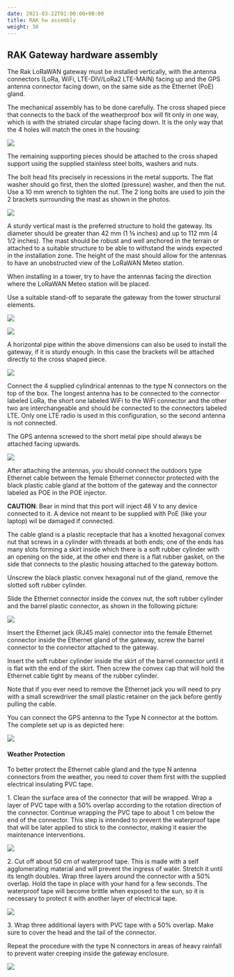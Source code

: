 ```yaml
---
date: 2021-03-22T01:00:00+00:00
title: RAK hw assembly
weight: 30
---
```


## RAK Gateway hardware assembly

The Rak LoRaWAN gateway must be installed vertically, with the antenna
connectors (LoRa, WiFi, LTE-DIV/LoRa2 LTE-MAIN) facing up and the GPS
antenna connector facing down, on the same side as the Ethernet (PoE)
gland.

The mechanical assembly has to be done carefully. The cross shaped piece
that connects to the back of the weatherproof box will fit only in one
way, which is with the striated circular shape facing down. It is the
only way that the 4 holes will match the ones in the housing:

![](images/img_rak_gateway_hardware_assembly/media/image6.png)

The remaining supporting pieces should be attached to the cross shaped
support using the supplied stainless steel bolts, washers and nuts.

The bolt head fits precisely in recessions in the metal supports. The
flat washer should go first, then the slotted (pressure) washer, and
then the nut. Use a 10 mm wrench to tighten the nut. The 2 long bolts are
used to join the 2 brackets surrounding the mast as shown in the photos.

![](images/img_rak_gateway_hardware_assembly/media/image2.png)

A sturdy vertical mast is the preferred structure to hold the gateway.
Its diameter should be greater than 42 mm (1 ⅝ inches) and up to 112 mm
(4 1/2 inches). The mast should be robust and well anchored in the
terrain or attached to a suitable structure to be able to withstand the
winds expected in the installation zone. The height of the mast should
allow for the antennas to have an unobstructed view of the LoRaWAN Meteo
station.

When installing in a tower, try to have the antennas facing the
direction where the LoRaWAN Meteo station will be placed.

Use a suitable stand-off to separate the gateway from the tower
structural elements.

![](images/img_rak_gateway_hardware_assembly/media/image7.png)

![](images/img_rak_gateway_hardware_assembly/media/image8.png)

A horizontal pipe within the above dimensions can also be used to
install the gateway, if it is sturdy enough. In this case the brackets
will be attached directly to the cross shaped piece.

![](images/img_rak_gateway_hardware_assembly/media/image11.png)

Connect the 4 supplied cylindrical antennas to the type N connectors on
the top of the box. The longest antenna has to be connected to the
connector labeled LoRa, the short one labeled WiFi to the WiFi connector
and the other two are interchangeable and should be connected to the
connectors labeled LTE. Only one LTE radio is used in this
configuration, so the second antenna is not connected.

The GPS antenna screwed to the short metal pipe should always be
attached facing upwards.

![](images/img_rak_gateway_hardware_assembly/media/image10.png)

After attaching the antennas, you should connect the outdoors type
Ethernet cable between the female Ethernet connector protected with the
black plastic cable gland at the bottom of the gateway and the connector
labeled as POE in the POE injector.

**CAUTION**: Bear in mind that this port will inject 48 V to any device
connected to it. A device not meant to be supplied with PoE (like your
laptop) wil be damaged if connected.

The cable gland is a plastic receptacle that has a knotted hexagonal
convex nut that screws in a cylinder with threads at both ends; one of
the ends has many slots forming a skirt inside which there is a soft
rubber cylinder with an opening on the side, at the other end there is a
flat rubber gasket, on the side that connects to the plastic housing
attached to the gateway bottom.

Unscrew the black plastic convex hexagonal nut of the gland, remove the
slotted soft rubber cylinder.

Slide the Ethernet connector inside the convex nut, the soft rubber
cylinder and the barrel plastic connector, as shown in the following
picture:

![](images/img_rak_gateway_hardware_assembly/media/image1.png)

Insert the Ethernet jack (RJ45 male) connector into the female Ethernet
connector inside the Ethernet gland of the gateway, screw the barrel
connector to the connector attached to the gateway.

Insert the soft rubber cylinder inside the skirt of the barrel connector
until it is flat with the end of the skirt. Then screw the convex cap
that will hold the Ethernet cable tight by means of the rubber cylinder.

Note that if you ever need to remove the Ethernet jack you will need to
pry with a small screwdriver the small plastic retainer on the jack
before gently pulling the cable.

You can connect the GPS antenna to the Type N connector at the bottom.
The complete set up is as depicted here:

![](images/img_rak_gateway_hardware_assembly/media/image9.png)

#### **Weather Protection**

To better protect the Ethernet cable gland and the type N antenna
connectors from the weather, you need to cover them first with the
supplied electrical insulating PVC tape. 

1\. Clean the surface area of the connector that will be wrapped. Wrap a layer of PVC tape with a 50%
overlap according to the rotation direction of the connector. Continue
wrapping the PVC tape to about 1 cm below the end of the connector. This
step is intended to prevent the waterproof tape that will be later
applied to stick to the connector, making it easier the maintenance
interventions.

![](images/img_rak_gateway_hardware_assembly/media/image5.png)

2\. Cut off about 50 cm of waterproof tape. This is made with a self
agglomerating material and will prevent the ingress of water. Stretch it
until its length doubles. Wrap three layers around the connector with a
50% overlap. Hold the tape in place with your hand for a few seconds.
The waterproof tape will become brittle when exposed to the sun, so it
is necessary to protect it with another layer of electrical tape.

![](images/img_rak_gateway_hardware_assembly/media/image4.png)

3\. Wrap three additional layers with PVC tape with a 50% overlap. Make
sure to cover the head and the tail of the connector.

Repeat the procedure with the type N connectors in areas of heavy
rainfall to prevent water creeping inside the gateway enclosure.

![](images/img_rak_gateway_hardware_assembly/media/image3.png)

